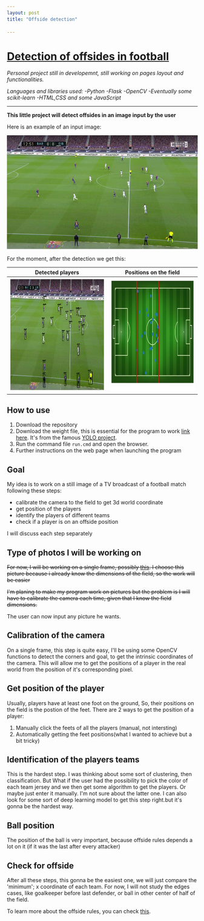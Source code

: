 ```yaml
---
layout: post
title: "Offside detection"

---
```



[Detection of offsides in football](https://github.com/hamzaokd/Offside_detection)
=========================================================


*Personal project still in developemnt, still working on pages layout and functionalities.*

*Languages and libraries used:*
*-Python
-Flask
-OpenCV
-Eventually some scikit-learn
-HTML,CSS and some JavaScript*

-----------------------------

**This little project will detect offsides in an image input by the user**

Here is an example of an input image:


<img src="https://github.com/hamzaokd/Offside_detection/blob/main/media/rep/football.jpg" alt="football match" height="300px"/> 


For the moment, after the detection we get this:

Detected players             |  Positions on the field
:-------------------------:|:-------------------------:
<img src="https://github.com/hamzaokd/Offside_detection/blob/main/media/rep/user_image_detected.jpg" alt="Detected players" height="300px"/> | <img src="https://github.com/hamzaokd/Offside_detection/blob/main/media/rep/field_with_players.jpg" alt="Detected players" height="300px"/> 

How to use
----------

1. Download the repository
2. Download the weight file, this is essential for the program to work [link here](https://pjreddie.com/media/files/yolov3.weights). It's from the famous [YOLO project](https://pjreddie.com/darknet/yolo/).
3. Run the command file `run.cmd` and open the browser.
4. Further instructions on the web page when launching the program

Goal
----

My idea is to work on a still image of a TV broadcast of a football match following these steps:

* calibrate the camera to the field to get 3d world coordinate
* get position of the players
* identify the players of different teams
* check if a player is on an offside position

I will discuss each step separately

Type of photos I will be working on
-----------------------------------

~~For now, I will be working on a single frame, possibly [this](https://github.com/hamzaokd/Offside_detection/blob/main/media/goal.jpg). I choose this picture because i already know the dimensions of the field, so the work will be easier~~

~~I'm planing to make my program work on pictures but the problem is I will have to calibrate the camera each time, given that I know the field dimensions.~~

The user can now input any picture he wants.

Calibration of the camera
-------------------------

On a single frame, this step is quite easy, I'll be using some OpenCV functions to detect the corners and goal, to get the intrinsic coordinates of the camera. This will allow me to get the positions of a player in the real world from the position of it's corresponding pixel.

Get position of the player
--------------------------

Usually, players have at least one foot on the ground, So, their positions on the field is the postion of the feet. There are 2 ways to get the position of a player:

1. Manually click the feets of all the players (manual, not intersting)
2. Automatically getting the feet positions(what I wanted to achieve but a bit tricky)

Identification of the players teams
-----------------------------------

This is the hardest step. I was thinking about some sort of clustering, then classification. But What if the user had the possibility to pick the color of each team jersey and we then get some algorithm to get the players. Or maybe just enter it manually. I'm not sure about the latter one. I can also look for some sort of deep learning model to get this step right.but it's gonna be the hardest way.

Ball position
-------------

The position of the ball is very important, because offside rules depends a lot on it (if it was the last after every attacker)

Check for offside
-----------------

After all these steps, this gonna be the easiest one, we will just compare the 'minimum'; x coordinate of each team. For now, I will not study the edges cases, like goalkeeper before last defender, or ball in other center of half of the field.

To learn more about the offside rules, you can check [this](https://en.wikipedia.org/wiki/Offside_(association_football)).


